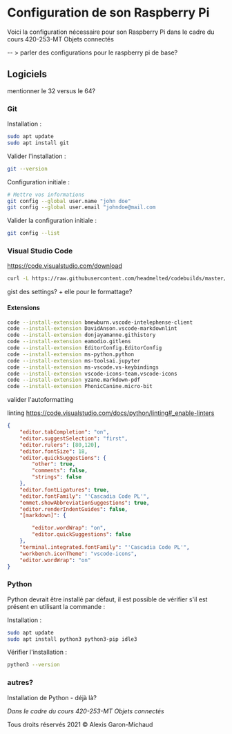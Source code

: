 # Configuration de son Raspberry Pi

Voici la configuration nécessaire pour son Raspberry Pi dans le cadre du cours 420-253-MT Objets connectés

-- > parler des configurations pour le raspberry pi de base?


## Logiciels

mentionner le 32 versus le 64?

### Git

Installation :

```sh
sudo apt update
sudo apt install git
```

Valider l'installation :

```sh
git --version
```

Configuration initiale :

```sh
# Mettre vos informations
git config --global user.name "john doe"
git config --global user.email "johndoe@mail.com
```

Valider la configuration initiale :

```sh
git config --list
```

### Visual Studio Code

https://code.visualstudio.com/download

```sh
curl -L https://raw.githubusercontent.com/headmelted/codebuilds/master/docs/installers/apt.sh | sudo bash
```

gist des settings? + elle pour le formattage?

#### Extensions

```sh
code --install-extension bmewburn.vscode-intelephense-client
code --install-extension DavidAnson.vscode-markdownlint
code --install-extension donjayamanne.githistory
code --install-extension eamodio.gitlens
code --install-extension EditorConfig.EditorConfig
code --install-extension ms-python.python
code --install-extension ms-toolsai.jupyter
code --install-extension ms-vscode.vs-keybindings
code --install-extension vscode-icons-team.vscode-icons
code --install-extension yzane.markdown-pdf
code --install-extension PhonicCanine.micro-bit
```

valider l'autoformatting

linting https://code.visualstudio.com/docs/python/linting#_enable-linters

```json
{
    "editor.tabCompletion": "on",
    "editor.suggestSelection": "first",
    "editor.rulers": [80,120],
    "editor.fontSize": 18,
    "editor.quickSuggestions": {
        "other": true,
        "comments": false,
        "strings": false
    },
    "editor.fontLigatures": true,
    "editor.fontFamily": "'Cascadia Code PL'",
    "emmet.showAbbreviationSuggestions": true,
    "editor.renderIndentGuides": false,
    "[markdown]": {

        "editor.wordWrap": "on",
        "editor.quickSuggestions": false
    },
    "terminal.integrated.fontFamily": "'Cascadia Code PL'",
    "workbench.iconTheme": "vscode-icons",
    "editor.wordWrap": "on"
}
```

### Python

Python devrait être installé par défaut, il est possible de vérifier s'il est présent en utilisant la commande :

Installation :

```sh
sudo apt update
sudo apt install python3 python3-pip idle3
```

Vérifier l'installation :

```sh
python3 --version
```

### autres?


Installation de Python - déjà là?


_Dans le cadre du cours 420-253-MT Objets connectés_

Tous droits réservés 2021 © Alexis Garon-Michaud
